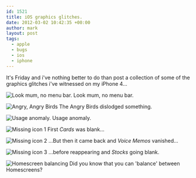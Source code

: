 ```yaml
---
id: 1521
title: iOS graphics glitches.
date: 2012-03-02 10:42:35 +00:00
author: mark
layout: post
tags:
  - apple
  - bugs
  - ios
  - iphone
---
```

It's Friday and i've nothing better to do than post a collection of some of the graphics glitches i've witnessed on my iPhone 4...

![Look mum, no menu bar.](/images/fromwp/2012/02/Photo-24-08-2011-06-57-58.png)
Look mum, no menu bar.

![Angry, Angry Birds](/images/fromwp/2012/02/Photo-21-06-2011-14-40-48.png)
The Angry Birds dislodged something.

![Usage anomaly.](/images/fromwp/2012/02/Photo-20-10-2011-17-45-51.png)
Usage anomaly.

![Missing icon 1](/images/fromwp/2012/02/Photo-08-12-2011-07-28-36.png)
First _Cards_ was blank...

![Missing icon 2](/images/fromwp/2012/02/Photo-08-12-2011-07-28-49.png)
...But then it came back and _Voice Memos_ vanished...

![Missing icon 3](/images/fromwp/2012/02/Photo-08-12-2011-07-29-02.png)
...before reappearing and _Stocks_ going blank.

![Homescreen balancing](/images/fromwp/2012/02/Photo-25-09-2011-06-30-03.png)
Did you know that you can 'balance' between Homescreens?
